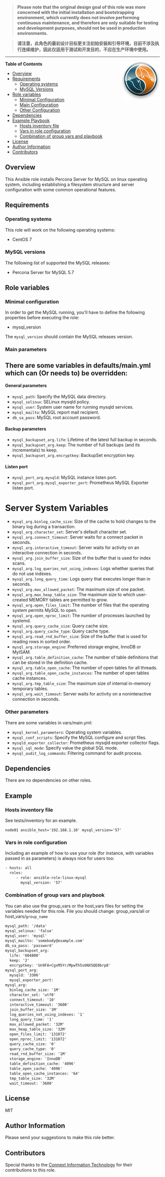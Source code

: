 >__Please note that the original design goal of this role was more concerned with the initial installation and bootstrapping environment, which currently does not involve performing continuous maintenance, and therefore are only suitable for testing and development purposes,  should not be used in production environments.__

>__请注意，此角色的最初设计目标更关注初始安装和引导环境，目前不涉及执行连续维护，因此仅适用于测试和开发目的，不应在生产环境中使用。__
___

<p><img src="https://raw.githubusercontent.com/goldstrike77/goldstrike77.github.io/master/img/logo/logo_mysql.png" align="right" /></p>

__Table of Contents__

- [Overview](#overview)
- [Requirements](#requirements)
  * [Operating systems](#operating-systems)
  * [MySQL Versions](#MySQL-versions)
- [ Role variables](#Role-variables)
  * [Minimal Configuration](#minimal-configuration)
  * [Main Configuration](#Main-parameters)
  * [Other Configuration](#Other-parameters)
- [Dependencies](#dependencies)
- [Example Playbook](#example-playbook)
  * [Hosts inventory file](#Hosts-inventory-file)
  * [Vars in role configuration](#vars-in-role-configuration)
  * [Combination of group vars and playbook](#combination-of-group-vars-and-playbook)
- [License](#license)
- [Author Information](#author-information)
- [Contributors](#Contributors)

## Overview
This Ansible role installs Percona Server for MySQL on linux operating system, including establishing a filesystem structure and server configuration with some common operational features.

## Requirements
### Operating systems
This role will work on the following operating systems:

  * CentOS 7

### MySQL versions

The following list of supported the MySQL releases:

* Percona Server for MySQL 5.7

## Role variables
### Minimal configuration

In order to get the MySQL running, you'll have to define the following properties before executing the role:

* mysql_version

The `mysql_version` should contain the MySQL releases version.

### Main parameters #
There are some variables in defaults/main.yml which can (Or needs to) be overridden:
---
#### General parameters
* `mysql_path`: Specify the MySQL data directory.
* `mysql_selinux`: SELinux mysqld policy.
* `mysql_user`: System user name for running mysqld services.
* `mysql_mailto`: MySQL report mail recipient.
* `db_sa_pass`: MySQL root account password.

#### Backup parameters
* `mysql_backupset_arg.life`: Lifetime of the latest full backup in seconds.
* `mysql_backupset_arg.keep`: The number of full backups (and its incrementals) to keep.
* `mysql_backupset_arg.encryptkey`: BackupSet encryption key.

#### Listen port
* `mysql_port_arg.mysqld`: MySQL instance listen port.
* `mysql_port_arg.mysql_exporter_port`: Prometheus MySQL Exporter listen port.

# Server System Variables #
* `mysql_arg.binlog_cache_size`: Size of the cache to hold changes to the binary log during a transaction.
* `mysql_arg.character_set`: Server's default character set.
* `mysql_arg.connect_timeout`: Server waits for a connect packet in seconds.
* `mysql_arg.interactive_timeout`: Server waits for activity on an interactive connection in seconds.
* `mysql_arg.join_buffer_size`: Size of the buffer that is used for index scans.
* `mysql_arg.log_queries_not_using_indexes`: Logs whether queries that do not use indexes.
* `mysql_arg.long_query_time`: Logs query that executes longer than in seconds.
* `mysql_arg.max_allowed_packet`: The maximum size of one packet.
* `mysql_arg.max_heap_table_size`: The maximum size to which user-created MEMORY tables are permitted to grow.
* `mysql_arg.open_files_limit`: The number of files that the operating system permits MySQL to open.
* `mysql_arg.open_nproc_limit`: The number of processes launched by systemd.
* `mysql_arg.query_cache_size`: Query cache size.
* `mysql_arg.query_cache_type`: Query cache type.
* `mysql_arg.read_rnd_buffer_size`: Size of the buffer that is used for reading rows in sorted order.
* `mysql_arg.storage_engine`: Preferred storage engine, InnoDB or MyISAM.
* `mysql_arg.table_definition_cache`: The number of table definitions that can be stored in the definition cache.
* `mysql_arg.table_open_cache`: The number of open tables for all threads.
* `mysql_arg.table_open_cache_instances`: The number of open tables cache instances. 
* `mysql_arg.tmp_table_size`: The maximum size of internal in-memory temporary tables.
* `mysql_arg.wait_timeout`: Server waits for activity on a noninteractive connection in seconds.

### Other parameters
There are some variables in vars/main.yml:

* `mysql_kernel_parameters`: Operating system variables.
* `mysql_conf_scripts`: Specify the MySQL configure and script files.
* `mysqld_exporter_collector`: Prometheus mysqld exporter collector flags.
* `mysql_sql_mode`: Specify value the global SQL mode.
* `mysql_audit_log_commands`: Filtering command for audit process.

## Dependencies
There are no dependencies on other roles.

## Example

### Hosts inventory file
See tests/inventory for an example.

    node01 ansible_host='192.168.1.10' mysql_version='57'

### Vars in role configuration
Including an example of how to use your role (for instance, with variables passed in as parameters) is always nice for users too:

    - hosts: all
      roles:
         - role: ansible-role-linux-mysql
           mysql_version: '57'

### Combination of group vars and playbook
You can also use the group_vars or the host_vars files for setting the variables needed for this role. File you should change: group_vars/all or host_vars/`group_name`

    mysql_path: '/data'
    mysql_selinux: 'false'
    mysql_user: 'mysql'
    mysql_mailto: 'somebody@example.com'
    db_sa_pass: 'password'
    mysql_backupset_arg:
      life: '604800'
      keep: '2'
      encryptkey: 'Un9FA+CgxM5Yr/MpwTh5s6NXSQE0brp8'
    mysql_port_arg:
      mysqld: '3306'
      mysql_exporter_port:
    mysql_arg:
      binlog_cache_size: '1M'
      character_set: 'utf8'
      connect_timeout: '10'
      interactive_timeout: '3600'
      join_buffer_size: '1M'
      log_queries_not_using_indexes: '1'
      long_query_time: '1'
      max_allowed_packet: '32M'
      max_heap_table_size: '32M'
      open_files_limit: '131072'
      open_nproc_limit: '131072'
      query_cache_size: '0'
      query_cache_type: '0'
      read_rnd_buffer_size: '1M'
      storage_engine: 'InnoDB'
      table_definition_cache: '4096'
      table_open_cache: '4096'
      table_open_cache_instances: '64' 
      tmp_table_size: '32M'
      wait_timeout: '3600'

## License

MIT

## Author Information
Please send your suggestions to make this role better.

## Contributors
Special thanks to the [Connext Information Technology](http://www.connext.com.cn) for their contributions to this role.